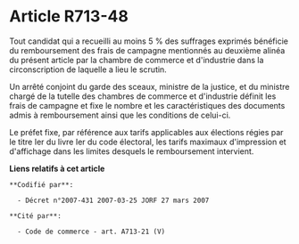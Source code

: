 # Article R713-48

Tout candidat qui a recueilli au moins 5 % des suffrages exprimés bénéficie du remboursement des frais de campagne mentionnés
au deuxième alinéa du présent article par la chambre de commerce et d'industrie dans la circonscription de laquelle a lieu le
scrutin.

Un arrêté conjoint du garde des sceaux, ministre de la justice, et du ministre chargé de la tutelle des chambres de commerce
et d'industrie définit les frais de campagne et fixe le nombre et les caractéristiques des documents admis à remboursement
ainsi que les conditions de celui-ci.

Le préfet fixe, par référence aux tarifs applicables aux élections régies par le titre Ier du livre Ier du code électoral,
les tarifs maximaux d'impression et d'affichage dans les limites desquels le remboursement intervient.

**Liens relatifs à cet article**

	**Codifié par**:

	  - Décret n°2007-431 2007-03-25 JORF 27 mars 2007

	**Cité par**:

	  - Code de commerce - art. A713-21 (V)

